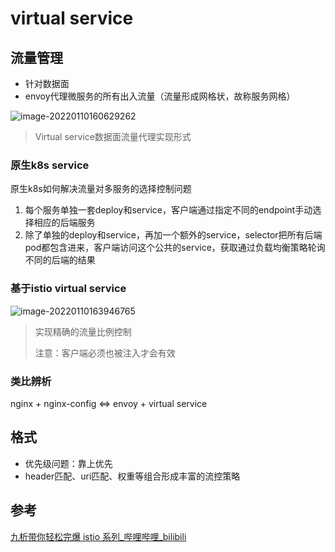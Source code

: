 # virtual service

## 流量管理

- 针对数据面
- envoy代理微服务的所有出入流量（流量形成网格状，故称服务网格）

![image-20220110160629262](https://cdn.wubw.fun/typora/220110-160629-image-20220110160629262.png)

> Virtual service数据面流量代理实现形式

### 原生k8s service

原生k8s如何解决流量对多服务的选择控制问题

1. 每个服务单独一套deploy和service，客户端通过指定不同的endpoint手动选择相应的后端服务
2. 除了单独的deploy和service，再加一个额外的service，selector把所有后端pod都包含进来，客户端访问这个公共的service，获取通过负载均衡策略轮询不同的后端的结果

### 基于istio virtual service

![image-20220110163946765](https://cdn.wubw.fun/typora/220110-163946-image-20220110163946765.png)

> 实现精确的流量比例控制
>
> 注意：客户端必须也被注入才会有效

### 类比辨析

nginx + nginx-config  <=> envoy + virtual service 

## 格式

- 优先级问题：靠上优先
- header匹配、uri匹配、权重等组合形成丰富的流控策略

## 参考

[九析带你轻松完爆 istio 系列_哔哩哔哩_bilibili](https://www.bilibili.com/video/BV1vE411p7wX?p=6)